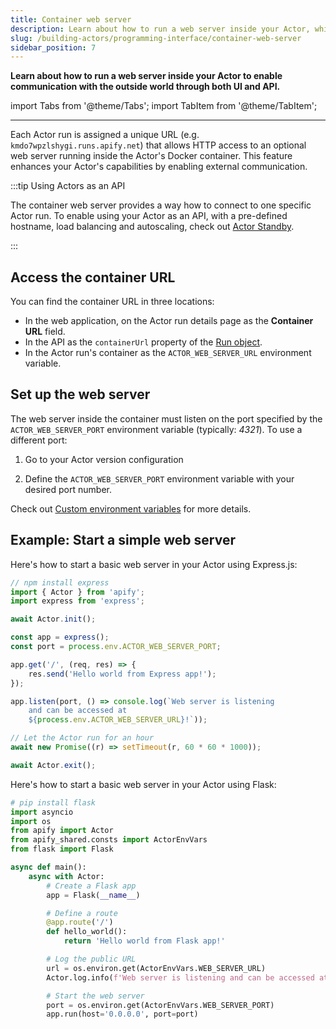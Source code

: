```yaml
---
title: Container web server
description: Learn about how to run a web server inside your Actor, which enables you to communicate with the outer world via both UI and API.
slug: /building-actors/programming-interface/container-web-server
sidebar_position: 7
---
```


**Learn about how to run a web server inside your Actor to enable communication with the outside world through both UI and API.**

import Tabs from '@theme/Tabs';
import TabItem from '@theme/TabItem';

---

Each Actor run is assigned a unique URL (e.g. `kmdo7wpzlshygi.runs.apify.net`) that allows HTTP access to an optional web server running inside the Actor's Docker container. This feature enhances your Actor's capabilities by enabling external communication.

:::tip Using Actors as an API

The container web server provides a way how to connect to one specific Actor run. To enable using your Actor as an API, with a pre-defined hostname, load balancing and autoscaling, check out [Actor Standby](/platform/building-actors/programming-interface/standby).

:::

## Access the container URL

You can find the container URL in three locations:

- In the web application, on the Actor run details page as the **Container URL** field.
- In the API as the `containerUrl` property of the [Run object](/api/v2/actor-run-get).
- In the Actor run's container as the `ACTOR_WEB_SERVER_URL` environment variable.

## Set up the web server

The web server inside the container must listen on the port specified by the `ACTOR_WEB_SERVER_PORT` environment variable (typically: _4321_). To use a different port:

1. Go to your Actor version configuration

1. Define the `ACTOR_WEB_SERVER_PORT` environment variable with your desired port number.

Check out [Custom environment variables](///platform/building-actors/programming-interface/environment-variables) for more details.

## Example: Start a simple web server

<Tabs groupId="main">
<TabItem value="JavaScript" label="JavaScript">

Here's how to start a basic web server in your Actor using Express.js:

```js
// npm install express
import { Actor } from 'apify';
import express from 'express';

await Actor.init();

const app = express();
const port = process.env.ACTOR_WEB_SERVER_PORT;

app.get('/', (req, res) => {
    res.send('Hello world from Express app!');
});

app.listen(port, () => console.log(`Web server is listening
    and can be accessed at
    ${process.env.ACTOR_WEB_SERVER_URL}!`));

// Let the Actor run for an hour
await new Promise((r) => setTimeout(r, 60 * 60 * 1000));

await Actor.exit();
```

</TabItem>
<TabItem value="Python" label="Python">

Here's how to start a basic web server in your Actor using Flask:

```python
# pip install flask
import asyncio
import os
from apify import Actor
from apify_shared.consts import ActorEnvVars
from flask import Flask

async def main():
    async with Actor:
        # Create a Flask app
        app = Flask(__name__)

        # Define a route
        @app.route('/')
        def hello_world():
            return 'Hello world from Flask app!'

        # Log the public URL
        url = os.environ.get(ActorEnvVars.WEB_SERVER_URL)
        Actor.log.info(f'Web server is listening and can be accessed at {url}')

        # Start the web server
        port = os.environ.get(ActorEnvVars.WEB_SERVER_PORT)
        app.run(host='0.0.0.0', port=port)
```

</TabItem>
</Tabs>
